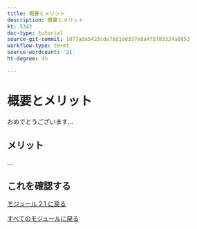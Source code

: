 ```yaml
---
title: 概要とメリット
description: 概要とメリット
kt: 5342
doc-type: tutorial
source-git-commit: 1077ada5423cde76d1dd337e8a4f8f83324a8853
workflow-type: tm+mt
source-wordcount: '21'
ht-degree: 4%

---
```


# 概要とメリット

おめでとうございます…

## メリット

...

## これを確認する

[モジュール 2.1 に戻る](./aemcs.md)

[すべてのモジュールに戻る](../../../overview.md)
